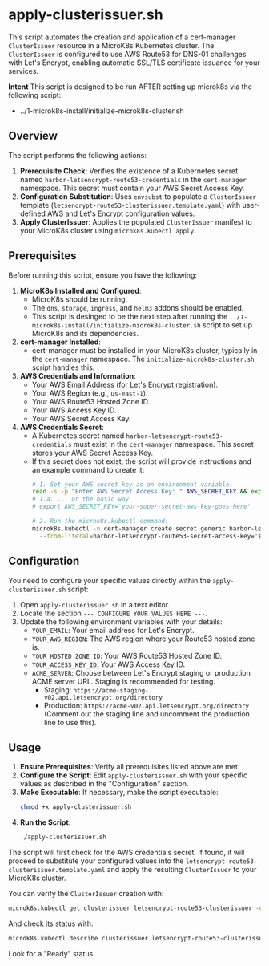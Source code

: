 # apply-clusterissuer.sh

This script automates the creation and application of a cert-manager `ClusterIssuer` resource in a MicroK8s Kubernetes cluster. The `ClusterIssuer` is configured to use AWS Route53 for DNS-01 challenges with Let's Encrypt, enabling automatic SSL/TLS certificate issuance for your services.

**Intent** This script is designed to be run AFTER setting up microk8s via the following script:
* ../1-microk8s-install/initialize-microk8s-cluster.sh


## Overview

The script performs the following actions:

1.  **Prerequisite Check**: Verifies the existence of a Kubernetes secret named `harbor-letsencrypt-route53-credentials` in the `cert-manager` namespace. This secret must contain your AWS Secret Access Key.
2.  **Configuration Substitution**: Uses `envsubst` to populate a `ClusterIssuer` template (`letsencrypt-route53-clusterissuer.template.yaml`) with user-defined AWS and Let's Encrypt configuration values.
3.  **Apply ClusterIssuer**: Applies the populated `ClusterIssuer` manifest to your MicroK8s cluster using `microk8s.kubectl apply`.

## Prerequisites

Before running this script, ensure you have the following:

1.  **MicroK8s Installed and Configured**:
    *   MicroK8s should be running.
    *   The `dns`, `storage`, `ingress`, and `helm3` addons should be enabled.
    *   This script is desinged to be the next step after running the `../1-microk8s-install/initialize-microk8s-cluster.sh` script to set up MicroK8s and its dependencies.
2.  **cert-manager Installed**:
    *   cert-manager must be installed in your MicroK8s cluster, typically in the `cert-manager` namespace. The `initialize-microk8s-cluster.sh` script handles this.
3.  **AWS Credentials and Information**:
    *   Your AWS Email Address (for Let's Encrypt registration).
    *   Your AWS Region (e.g., `us-east-1`).
    *   Your AWS Route53 Hosted Zone ID.
    *   Your AWS Access Key ID.
    *   Your AWS Secret Access Key.
4.  **AWS Credentials Secret**:
    *   A Kubernetes secret named `harbor-letsencrypt-route53-credentials` must exist in the `cert-manager` namespace. This secret stores your AWS Secret Access Key.
    *   If this secret does not exist, the script will provide instructions and an example command to create it:
        ```bash
        # 1. Set your AWS secret key as an environment variable:
        read -s -p "Enter AWS Secret Access Key: " AWS_SECRET_KEY && export AWS_SECRET_KEY
        # 1.a. ... or the basic way
        # export AWS_SECRET_KEY='your-super-secret-aws-key-goes-here'

        # 2. Run the microk8s.kubectl command:
        microk8s.kubectl -n cert-manager create secret generic harbor-letsencrypt-route53-credentials \
          --from-literal=harbor-letsencrypt-route53-secret-access-key="$AWS_SECRET_KEY"
        ```

## Configuration

You need to configure your specific values directly within the `apply-clusterissuer.sh` script:

1.  Open `apply-clusterissuer.sh` in a text editor.
2.  Locate the section `--- CONFIGURE YOUR VALUES HERE ---`.
3.  Update the following environment variables with your details:
    *   `YOUR_EMAIL`: Your email address for Let's Encrypt.
    *   `YOUR_AWS_REGION`: The AWS region where your Route53 hosted zone is.
    *   `YOUR_HOSTED_ZONE_ID`: Your AWS Route53 Hosted Zone ID.
    *   `YOUR_ACCESS_KEY_ID`: Your AWS Access Key ID.
    *   `ACME_SERVER`: Choose between Let's Encrypt staging or production ACME server URL. Staging is recommended for testing.
        *   Staging: `https://acme-staging-v02.api.letsencrypt.org/directory`
        *   Production: `https://acme-v02.api.letsencrypt.org/directory` (Comment out the staging line and uncomment the production line to use this).

## Usage

1.  **Ensure Prerequisites**: Verify all prerequisites listed above are met.
2.  **Configure the Script**: Edit `apply-clusterissuer.sh` with your specific values as described in the "Configuration" section.
3.  **Make Executable**: If necessary, make the script executable:
    ```bash
    chmod +x apply-clusterissuer.sh
    ```
4.  **Run the Script**:
    ```bash
    ./apply-clusterissuer.sh
    ```

The script will first check for the AWS credentials secret. If found, it will proceed to substitute your configured values into the `letsencrypt-route53-clusterissuer.template.yaml` and apply the resulting `ClusterIssuer` to your MicroK8s cluster.

You can verify the `ClusterIssuer` creation with:
```bash
microk8s.kubectl get clusterissuer letsencrypt-route53-clusterissuer -o yaml
```
And check its status with:
```bash
microk8s.kubectl describe clusterissuer letsencrypt-route53-clusterissuer
```
Look for a "Ready" status.